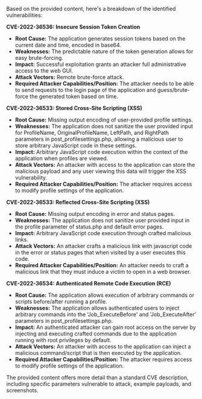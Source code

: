 Based on the provided content, here's a breakdown of the identified vulnerabilities:

**CVE-2022-36536: Insecure Session Token Creation**

*   **Root Cause:** The application generates session tokens based on the current date and time, encoded in base64.
*   **Weaknesses:**  The predictable nature of the token generation allows for easy brute-forcing.
*   **Impact:** Successful exploitation grants an attacker full administrative access to the web GUI.
*   **Attack Vectors:** Remote brute-force attack.
*   **Required Attacker Capabilities/Position:** The attacker needs to be able to send requests to the login page of the application and guess/brute-force the generated token based on time.

**CVE-2022-36533: Stored Cross-Site Scripting (XSS)**

*   **Root Cause:**  Missing output encoding of user-provided profile settings.
*  **Weaknesses:** The application does not sanitize the user provided input for ProfileName, OriginalProfileName, LeftPath, and RightPath parameters in post\_profilesettings.php, allowing a malicious user to store arbitrary JavaScript code in these settings.
*   **Impact:** Arbitrary JavaScript code execution within the context of the application when profiles are viewed.
*   **Attack Vectors:**  An attacker with access to the application can store the malicious payload and any user viewing this data will trigger the XSS vulnerability.
*   **Required Attacker Capabilities/Position:** The attacker requires access to modify profile settings of the application.

**CVE-2022-36533: Reflected Cross-Site Scripting (XSS)**

*   **Root Cause:** Missing output encoding in error and status pages.
*   **Weaknesses:** The application does not sanitize user provided input in the profile parameter of status.php and default error pages.
*   **Impact:** Arbitrary JavaScript code execution through crafted malicious links.
*  **Attack Vectors:** An attacker crafts a malicious link with javascript code in the error or status pages that when visited by a user executes this code.
*  **Required Attacker Capabilities/Position:** An attacker needs to craft a malicious link that they must induce a victim to open in a web browser.

**CVE-2022-36534: Authenticated Remote Code Execution (RCE)**

*   **Root Cause:**  The application allows execution of arbitrary commands or scripts before/after running a profile.
*   **Weaknesses:** The application allows authenticated users to inject arbitrary commands into the 'Job\_ExecuteBefore' and 'Job\_ExecuteAfter' parameters in post\_profilesettings.php.
*   **Impact:**  An authenticated attacker can gain root access on the server by injecting and executing crafted commands due to the application running with root privileges by default.
*   **Attack Vectors:**  An attacker with access to the application can inject a malicious command/script that is then executed by the application.
*  **Required Attacker Capabilities/Position:** The attacker requires access to modify profile settings of the application.

The provided content offers more detail than a standard CVE description, including specific parameters vulnerable to attack, example payloads, and screenshots.